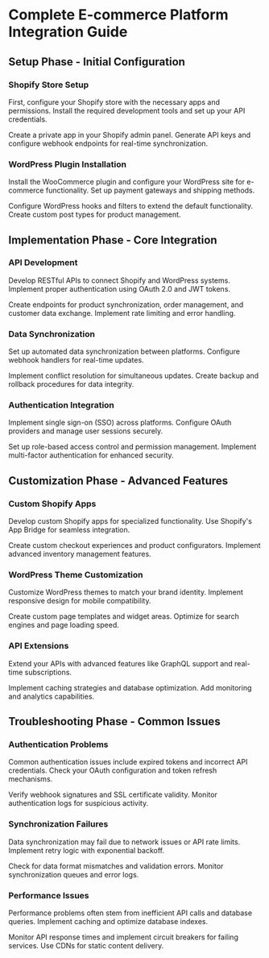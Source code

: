 # Complete E-commerce Platform Integration Guide

## Setup Phase - Initial Configuration
### Shopify Store Setup
First, configure your Shopify store with the necessary apps and permissions. Install the required development tools and set up your API credentials.

Create a private app in your Shopify admin panel. Generate API keys and configure webhook endpoints for real-time synchronization.

### WordPress Plugin Installation  
Install the WooCommerce plugin and configure your WordPress site for e-commerce functionality. Set up payment gateways and shipping methods.

Configure WordPress hooks and filters to extend the default functionality. Create custom post types for product management.

## Implementation Phase - Core Integration
### API Development
Develop RESTful APIs to connect Shopify and WordPress systems. Implement proper authentication using OAuth 2.0 and JWT tokens.

Create endpoints for product synchronization, order management, and customer data exchange. Implement rate limiting and error handling.

### Data Synchronization
Set up automated data synchronization between platforms. Configure webhook handlers for real-time updates.

Implement conflict resolution for simultaneous updates. Create backup and rollback procedures for data integrity.

### Authentication Integration
Implement single sign-on (SSO) across platforms. Configure OAuth providers and manage user sessions securely.

Set up role-based access control and permission management. Implement multi-factor authentication for enhanced security.

## Customization Phase - Advanced Features
### Custom Shopify Apps
Develop custom Shopify apps for specialized functionality. Use Shopify's App Bridge for seamless integration.

Create custom checkout experiences and product configurators. Implement advanced inventory management features.

### WordPress Theme Customization
Customize WordPress themes to match your brand identity. Implement responsive design for mobile compatibility.

Create custom page templates and widget areas. Optimize for search engines and page loading speed.

### API Extensions
Extend your APIs with advanced features like GraphQL support and real-time subscriptions.

Implement caching strategies and database optimization. Add monitoring and analytics capabilities.

## Troubleshooting Phase - Common Issues
### Authentication Problems
Common authentication issues include expired tokens and incorrect API credentials. Check your OAuth configuration and token refresh mechanisms.

Verify webhook signatures and SSL certificate validity. Monitor authentication logs for suspicious activity.

### Synchronization Failures
Data synchronization may fail due to network issues or API rate limits. Implement retry logic with exponential backoff.

Check for data format mismatches and validation errors. Monitor synchronization queues and error logs.

### Performance Issues
Performance problems often stem from inefficient API calls and database queries. Implement caching and optimize database indexes.

Monitor API response times and implement circuit breakers for failing services. Use CDNs for static content delivery.